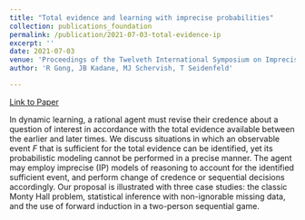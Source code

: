 ```yaml
---
title: "Total evidence and learning with imprecise probabilities"
collection: publications_foundation
permalink: /publication/2021-07-03-total-evidence-ip
excerpt: ''
date: 2021-07-03
venue: 'Proceedings of the Twelveth International Symposium on Imprecise Probability: Theories and Applications, PMLR 147:161–168'
author: 'R Gong, JB Kadane, MJ Schervish, T Seidenfeld'

---
```



[Link to Paper](https://proceedings.mlr.press/v147/gong21a.html)


In dynamic learning, a rational agent must revise their credence about a question of interest in accordance with the total evidence available between the earlier and later times. We discuss situations in which an observable event $F$ that is sufficient for the total evidence can be identified, yet its probabilistic modeling cannot be performed in a precise manner. The agent may employ imprecise  (IP) models of reasoning to account for the identified sufficient event, and perform change of credence or sequential decisions accordingly. Our proposal is illustrated with three case studies: the classic Monty Hall problem, statistical inference with non-ignorable missing data, and the use of forward induction in a two-person sequential game.
